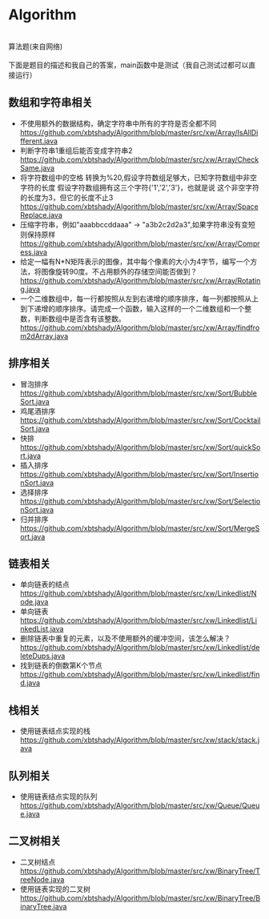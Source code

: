 # Algorithm
<br>算法题(来自网络)
<br><br>下面是题目的描述和我自己的答案，main函数中是测试（我自己测试过都可以直接运行）
## 数组和字符串相关
* 不使用额外的数据结构，确定字符串中所有的字符是否全都不同
<br>https://github.com/xbtshady/Algorithm/blob/master/src/xw/Array/IsAllDifferent.java
* 判断字符串1重组后能否变成字符串2
<br>https://github.com/xbtshady/Algorithm/blob/master/src/xw/Array/CheckSame.java
* 将字符数组中的空格 转换为%20,假设字符数组足够大，已知字符数组中非空字符的长度
假设字符数组拥有这三个字符{'1','2','3'}，也就是说 这个非空字符的长度为3，但它的长度不止3
<br>https://github.com/xbtshady/Algorithm/blob/master/src/xw/Array/SpaceReplace.java
* 压缩字符串，例如"aaabbccddaaa" -> "a3b2c2d2a3",如果字符串没有变短 则保持原样
<br>https://github.com/xbtshady/Algorithm/blob/master/src/xw/Array/Compress.java
* 给定一幅有N*N矩阵表示的图像，其中每个像素的大小为4字节，编写一个方法，将图像旋转90度。不占用额外的存储空间能否做到？
<br>https://github.com/xbtshady/Algorithm/blob/master/src/xw/Array/Rotating.java
* 一个二维数组中，每一行都按照从左到右递增的顺序排序，每一列都按照从上到下递增的顺序排序。请完成一个函数，输入这样的一个二维数组和一个整数，判断数组中是否含有该整数。
<br>https://github.com/xbtshady/Algorithm/blob/master/src/xw/Array/findfrom2dArray.java
## 排序相关
* 冒泡排序 <br> https://github.com/xbtshady/Algorithm/blob/master/src/xw/Sort/BubbleSort.java
* 鸡尾酒排序 <br> https://github.com/xbtshady/Algorithm/blob/master/src/xw/Sort/CocktailSort.java
* 快排 <br> https://github.com/xbtshady/Algorithm/blob/master/src/xw/Sort/quickSort.java
* 插入排序 <br> https://github.com/xbtshady/Algorithm/blob/master/src/xw/Sort/InsertionSort.java
* 选择排序 <br> https://github.com/xbtshady/Algorithm/blob/master/src/xw/Sort/SelectionSort.java
* 归并排序 <br> https://github.com/xbtshady/Algorithm/blob/master/src/xw/Sort/MergeSort.java
## 链表相关
* 单向链表的结点 <br>https://github.com/xbtshady/Algorithm/blob/master/src/xw/Linkedlist/Node.java
* 单向链表 <br> https://github.com/xbtshady/Algorithm/blob/master/src/xw/Linkedlist/LinkedList.java
* 删除链表中重复的元素，以及不使用额外的缓冲空间，该怎么解决？<br> https://github.com/xbtshady/Algorithm/blob/master/src/xw/Linkedlist/deleteDups.java
* 找到链表的倒数第K个节点 <br> https://github.com/xbtshady/Algorithm/blob/master/src/xw/Linkedlist/find.java


## 栈相关
* 使用链表结点实现的栈 <br> https://github.com/xbtshady/Algorithm/blob/master/src/xw/stack/stack.java

## 队列相关
* 使用链表结点实现的队列 <br> https://github.com/xbtshady/Algorithm/blob/master/src/xw/Queue/Queue.java

## 二叉树相关
* 二叉树结点 <br> https://github.com/xbtshady/Algorithm/blob/master/src/xw/BinaryTree/TreeNode.java
* 使用链表实现的二叉树 <br> https://github.com/xbtshady/Algorithm/blob/master/src/xw/BinaryTree/BinaryTree.java
